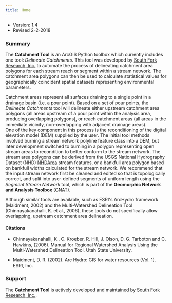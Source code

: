 ```yaml
---
title: Home
---
```


- Version: 1.4
- Revised 2-2-2018

### Summary
The **Catchment Tool** is an ArcGIS Python toolbox which currently includes one tool: 
*Delineate Catchments*. This tool was developed by [South Fork Research, Inc.](https://southforkresearch.org) 
to automate the process of delineating catchment area polygons for each stream reach 
or segment within a stream network. The catchment area polygons can then be used to 
calculate statistical values for geographically coincident spatial datasets representing
 environmental parameters.

Catchment areas represent all surfaces draining to a single point in a drainage basin 
(i.e. a pour point). Based on a set of pour points, the *Delineate Catchments* tool will
 delineate either upstream catchment area polygons (all areas upstream of a pour point 
 within the analysis area, producing overlapping polygons), or reach catchment areas 
 (all areas in the immediate vicinity, non-overlapping with adjacent drainage areas).  
 One of the key component in this process is the reconditioning of the digital elevation
  model (DEM) supplied by the user. The initial tool methods involved burning a stream 
  network polyline feature class into a DEM, but later development switched to burning 
  in a polygon representing open stream areas to recondition to better conform to the 
  stream network. The stream area polygons can be derived from the USGS National 
  Hydrography Dataset (NHD) [NHDArea](http://nhd.usgs.gov/userGuide/Robohelpfiles/NHD_User_Guide/Feature_Catalog/Hydrography_Dataset/NHDArea/NHD_Area.htm) 
  stream features, or a bankfull area polygon based on bankfull widths calculated for 
  the stream network. We recommend that the input stream network first be cleaned 
  and edited so that is topologically correct, and split into user-defined segments of 
  uniform length using the *Segment Stream Network* tool, which is part of the 
  **Geomorphic Network and Analysis Toolbox** ([GNAT](https://github.com/Riverscapes/arcGNAT)).

Although similar tools are available, such as ESRI's ArcHydro framework
 (Maidment, 2002) and the Multi-Watershed Delineation Tool (Chinnayakanahalli, K. et al., 2006), 
 these tools do not specifically allow overlapping, upstream catchment area delineation.
 
#### Citations
* Chinnayakanahalli, K., C. Kroeber, R. Hill, J. Olson, D. G. Tarboton and C. Hawkins, (2006). Manual for Regional Watershed Analysis Using the Multi-Watershed Delineation Tool. Utah State University. 

* Maidment, D. R. (2002). Arc Hydro: GIS for water resources (Vol. 1). ESRI, Inc.
 
### Support
 
 The **Catchment Tool** is actively developed and maintained by [South Fork Research, Inc.](https://southforkresearch.org).